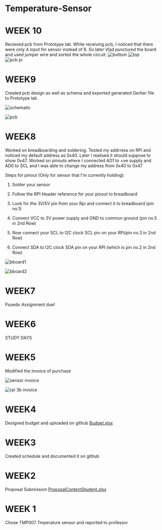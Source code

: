 # Temperature-Sensor
# WEEK 10

Recieved pcb from Prototype lab. While receiving pcb, I noticed that there were only 4 input for sensor instead of 6. So later Vlad punctured the board and used jumper wire and sorted the whole circuit.
![bottom](https://user-images.githubusercontent.com/42980862/48098629-59812480-e1eb-11e8-9fab-fc21235708eb.JPG)
![top](https://user-images.githubusercontent.com/42980862/48098635-5e45d880-e1eb-11e8-857f-df232c8649d1.JPG)
![pcb pi](https://user-images.githubusercontent.com/42980862/48098631-5c7c1500-e1eb-11e8-81ec-87bd4f963abf.JPG)

# WEEK9

Created pcb design as well as schema and exported generated Gerber file to Prototype lab

![schematic](https://user-images.githubusercontent.com/42980862/47753396-c5084680-dc6d-11e8-9605-e20ed6f39082.PNG)

![pcb](https://user-images.githubusercontent.com/42980862/47753398-c8033700-dc6d-11e8-9144-2cbe62a0a0d7.PNG)


# WEEK8

Worked on breadboarding and soldering. Tested my addrress on RPi and noticed my default address as 0x40. Later I realised it should suppose to show 0x47. Worked on pinouts where I connected AD1 to +ve supply and AD0 to SCL and I was able to change my address from 0x40 to 0x47

Steps for pinout (Only for sensor that I'm currently holding):

1) Solder your sensor

2) Follow the RPI Header reference for your pinout to breadboard 

3) Look for the 3V/5V pin from your Rpi and connect it to breadboard (pin no.1)

4) Connect VCC to 3V power supply and GND to common ground (pin no.5 in 2nd Row)

5) Now connect your SCL to I2C clock SCL pin on your RPi(pin no.3 in 2nd Row)

6) Connect SDA to I2C clock SDA pin on your RPI (which is pin no.2 in 2nd Row)



![bboard1](https://user-images.githubusercontent.com/42980862/47366591-0451f880-d6ac-11e8-9067-e740c0f581fb.PNG)

![bboard2](https://user-images.githubusercontent.com/42980862/47366599-074ce900-d6ac-11e8-8676-103b052c9223.PNG)


# WEEK7

Psuedo Assignment due!


# WEEK6

STUDY DAYS


# WEEK5

Modified the invoice of purchase 

![sensor invoice](https://user-images.githubusercontent.com/42980862/46378577-0d7e1580-c66a-11e8-8f66-190f43ecae79.jpg)

![rpi 3b invoice](https://user-images.githubusercontent.com/42980862/46378580-0fe06f80-c66a-11e8-9cfe-b128d4c62f2f.PNG)


# WEEK4

Designed budget and uploaded on github [Budget.xlsx](https://github.com/RVBuckets/Temperature-Sensor/files/2532209/Budget.xlsx)


# WEEK3

Created schedule and documented it on github



# WEEK2
Proposal Submission 
[ProposalContentStudent.xlsx](https://github.com/RVBuckets/Temperature-Sensor/files/2532218/ProposalContentStudent.xlsx)



# WEEK 1

Chose TMP007 Tmperature sensor and reported to professor


